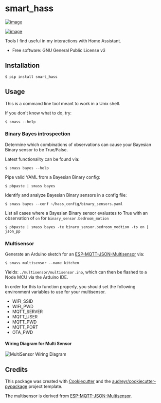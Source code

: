 # smart\_hass

[![image](https://img.shields.io/pypi/v/smart_hass.svg)](https://pypi.python.org/pypi/smart_hass)

[![image](https://img.shields.io/travis/jlmcgehee21/smart_hass.svg)](https://travis-ci.org/jlmcgehee21/smart_hass)

Tools I find useful in my interactions with Home Assistant.

-   Free software: GNU General Public License v3

## Installation
```
$ pip install smart_hass
```

## Usage

This is a command line tool meant to work in a Unix shell.

If you don't know what to do, try:

```
$ smass --help
```

### Binary Bayes introspection
Determine which combinations of observations can cause your Bayesian Binary
sensor to be True/False.

Latest functionality can be found via:

```
$ smass bayes --help
```

Pipe valid YAML from a Bayesian Binary config:

```
$ pbpaste | smass bayes
```

Identify and analyze Bayesian Binary sensors in a config file:

```
$ smass bayes --conf ~/hass_config/binary_sensors.yaml
```

List all cases where a Bayesian Binary sensor evaluates to True with an
observation of `on` for `binary_sensor.bedroom_motion`

```
$ pbpaste | smass bayes -te binary_sensor.bedroom_modtion -ts on | json_pp
```

### Multisensor

Generate an Arduino sketch for an
[ESP-MQTT-JSON-Multisensor](https://github.com/bruhautomation/ESP-MQTT-JSON-Multisensor)
via:

```
$ smass multisensor --name kitchen
```

Yields: `./multisensor/multisensor.ino`, which can then be flashed to a Node MCU
via the Arduino IDE.

In order for this to function properly, you should set the following environment
variables to use for your multisensor.
* WIFI_SSID
* WIFI_PWD
* MQTT_SERVER
* MQTT_USER
* MQTT_PWD
* MQTT_PORT
* OTA_PWD

#### Wiring Diagram for Multi Sensor
![MultiSensor Wiring Diagram](assets/wiring_diagram_v2.png)


## Credits

This package was created with
[Cookiecutter](https://github.com/audreyr/cookiecutter) and the
[audreyr/cookiecutter-pypackage](https://github.com/audreyr/cookiecutter-pypackage)
project template.

The multisensor is derived from
[ESP-MQTT-JSON-Multisensor](https://github.com/bruhautomation/ESP-MQTT-JSON-Multisensor).
